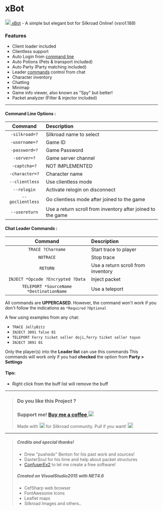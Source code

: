 # xBot
[<img src="https://1.bp.blogspot.com/-C9g73Lled-8/XSbNNtzCyII/AAAAAAAAA8o/Ho6JXt8pdygdjGwEJ_YCXCQye8HngxrFQCLcBGAs/s500-c/icon.ic" width="18" height="18"> xBot](https://projexbot.blogspot.com/ "xBot v0.0.5") - A simple but elegant bot for Silkroad Online! (vsro1.188)

### Features
- Client loader included
- Clientless support
- Auto Login from [command line](#Command-Line-Options)
- Auto Potions (Pets & transport included)
- Auto Party (Party matching included)
- Leader [commands](#Chat-Leader-Commands) control from chat
- Character inventory
- Chatting
- Minimap
- Game info viewer, also known as "Spy" but better!
- Packet analyzer (Filter & injector included)

---
#### Command Line Options :
| Command | Description |
| :----: | :--- |
|`-silkroad=?`| Silkroad name to select
|`-username=?`| Game ID
|`-password=?`| Game Password
|`-server=?`| Game server channel
|`-captcha=?`| NOT IMPLEMENTED
|`-character=?`| Character name
|`--clientless`| Use clientless mode
|`--relogin`| Activate relogin on disconnect
|`--goclientless`| Go clientless mode after joined to the game
|`--usereturn`| Use a return scroll from inventory after joined to the game

#### Chat Leader Commands :
| Command | Description |
| :---: | :--- |
|`TRACE ?Charname`| Start trace to player
|`NOTRACE`| Stop trace
|`RETURN`| Use a return scroll from inventory
|`INJECT *Opcode ?Encrypted ?Data`| Inject packet
|`TELEPORT *SourceName *DestinationName`| Use a teleport

All commands are **UPPERCASED**. However, the command won't work if you don't follow the indications as `*Required` `?Optional`

A few using examples from any chat:
- `TRACE JellyBitz`
- `INJECT 3091 false 01`
- `TELEPORT Ferry ticket seller doji,ferry ticket seller tayun`
- `INJECT 3091 01`

Only the player(s) into the **Leader list** can use this commands
This commands will work only if you had **checked** the option from **Party > Settings**

#### Tips:
- Right click from the buff list will remove the buff

---
> ### **Do you like this Project ?**
> ### Support me! [Buy me a coffee <img src="https://twemoji.maxcdn.com/2/72x72/2615.png" width="18" height="18">](https://www.buymeacoffee.com/JellyBitz "Coffee <3")
>
> Made with <img title="Love" src="https://twemoji.maxcdn.com/2/72x72/1f499.png" width="18" height="18"> for Silkroad community. Pull if you want! <img title="JellyBitz" src="https://twemoji.maxcdn.com/2/72x72/1f575.png" width="18" height="18">

---
> ##### Credits and special thanks!
> - Drew "pushedx" Benton for his past work and sources!
> - DaxterSoul for his time and help about packet structures
> - [ConfuserEx2](https://github.com/mkaring/ConfuserEx) to let me create a free software!
>
> ##### Created on VisualStudio2015 with NET4.6
> - CefSharp web browser
> - FontAwesome Icons
> - Leaflet maps
> - Silkroad Images and others..
